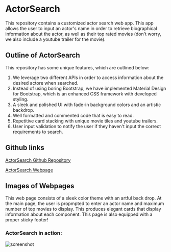 # ActorSearch

This repository contains a customized actor search web app. This app allows the user to input an actor's name in order to retrieve biographical information about the actor, as well as their top rated movies (don't worry, we also include a youtube trailer for the movie).

## Outline of ActorSearch

This repository has some unique features, which are outlined below:

1. We leverage two different APIs in order to access information about the desired actore when searched.
2. Instead of using boring Bootstrap, we have implemented Material Design for Bootstrap, which is an enhanced CSS framework with developed styling.
3. A sleek and polished UI with fade-in background colors and an artistic backdrop.
4. Well formatted and commented code that is easy to read.
5. Repetitive card stacking with unique movie tiles and youtube trailers.
6. User input validation to notify the user if they haven't input the correct requirements to search.

## Github links

[ActorSearch Github Repository](https://github.com/sean-marten/project-1)

[ActorSearch Webpage](https://sean-marten.github.io/project-1/)

## Images of Webpages

This web page consists of a sleek color theme with an artful back drop. At the main page, the user is propmpted to enter an actor name and maximum number of top movies to display. This produces elegant cards that display information about each component. This page is also equipped with a proper sticky footer!

### ActorSearch in action:

![screenshot](./assets/pictures/actor-search.gif)
